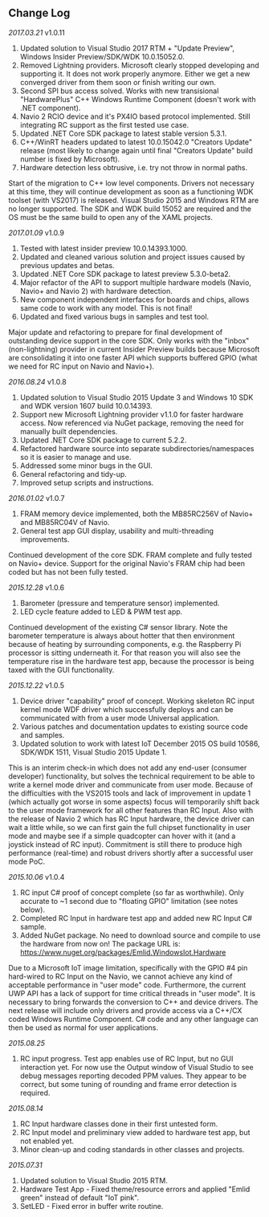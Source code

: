 ## Change Log

*2017.03.21* v1.0.11

1. Updated solution to Visual Studio 2017 RTM + "Update Preview", Windows Insider Preview/SDK/WDK 10.0.15052.0.
2. Removed Lightning providers. Microsoft clearly stopped developing and supporting it. It does not work properly anymore. Either we get a new converged driver from them soon or finish writing our own.
3. Second SPI bus access solved. Works with new transisional "HardwarePlus" C++ Windows Runtime Component (doesn't work with .NET component).
4. Navio 2 RCIO device and it's PX4IO based protocol implemented. Still integrating RC support as the first tested use case.
5. Updated .NET Core SDK package to latest stable version 5.3.1.
6. C++/WinRT headers updated to latest 10.0.15042.0 "Creators Update" release (most likely to change again until final "Creators Update" build number is fixed by Microsoft).
7. Hardware detection less obtrusive, i.e. try not throw in normal paths.

Start of the migration to C++ low level components. Drivers not necessary at this time, they will continue development as soon as a functioning WDK toolset (with VS2017) is released.
Visual Studio 2015 and Windows RTM are no longer supported. The SDK and WDK build 15052 are required and the OS must be the same build to open any of the XAML projects.


*2017.01.09* v1.0.9

1. Tested with latest insider preview 10.0.14393.1000.
2. Updated and cleaned various solution and project issues caused by previous updates and betas.
3. Updated .NET Core SDK package to latest preview 5.3.0-beta2.
4. Major refactor of the API to support multiple hardware models (Navio, Navio+ and Navio 2) with hardware detection.
5. New component independent interfaces for boards and chips, allows same code to work with any model. This is not final!
6. Updated and fixed various bugs in samples and test tool.

Major update and refactoring to prepare for final development of outstanding device support in the core SDK.
Only works with the "inbox" (non-lightning) provider in current Insider Preview builds because Microsoft are consolidating it into one faster API which supports buffered GPIO (what we need for RC input on Navio and Navio+).


*2016.08.24* v1.0.8

1. Updated solution to Visual Studio 2015 Update 3 and Windows 10 SDK and WDK version 1607 build 10.0.14393.
2. Support new Microsoft Lightning provider v1.1.0 for faster hardware access. Now referenced via NuGet package, removing the need for manually built dependencies.
3. Updated .NET Core SDK package to current 5.2.2.
4. Refactored hardware source into separate subdirectories/namespaces so it is easier to manage and use.
5. Addressed some minor bugs in the GUI.
6. General refactoring and tidy-up.
7. Improved setup scripts and instructions.


*2016.01.02* v1.0.7

1. FRAM memory device implemented, both the MB85RC256V of Navio+ and MB85RC04V of Navio.
2. General test app GUI display, usability and multi-threading improvements.

Continued development of the core SDK. FRAM complete and fully tested on Navio+ device. Support for the original Navio's FRAM chip had been coded but has not been fully tested.


*2015.12.28* v1.0.6

1. Barometer (pressure and temperature sensor) implemented.
2. LED cycle feature added to LED & PWM test app.

Continued development of the existing C# sensor library. Note the barometer temperature is always about hotter that then environment because of heating by surrounding components, e.g. the Raspberry Pi processor is sitting underneath it. For that reason you will also see the temperature rise in the hardware test app, because the processor is being taxed with the GUI functionality.


*2015.12.22* v1.0.5
 
1. Device driver "capability" proof of concept. Working skeleton RC input kernel mode WDF driver which successfully deploys and can be communicated with from a user mode Universal application.
2. Various patches and documentation updates to existing source code and samples.
3. Updated solution to work with latest IoT December 2015 OS build 10586, SDK/WDK 1511, Visual Studio 2015 Update 1.
 
This is an interim check-in which does not add any end-user (consumer developer) functionality, but solves the technical requirement to be able to write a kernel mode driver and communicate from user mode.
Because of the difficulties with the VS2015 tools and lack of improvement in update 1 (which actually got worse in some aspects) focus will temporarily shift back to the user mode framework for all other features than RC Input.
Also with the release of Navio 2 which has RC Input hardware, the device driver can wait a little while, so we can first gain the full chipset functionality in user mode and maybe see if a simple quadcopter can hover with it (and a joystick instead of RC input).
Commitment is still there to produce high performance (real-time) and robust drivers shortly after a successful user mode PoC.


*2015.10.06* v1.0.4

1. RC input C# proof of concept complete (so far as worthwhile). Only accurate to ~1 second due to "floating GPIO" limitation (see notes below). 
2. Completed RC Input in hardware test app and added new RC Input C# sample.
3. Added NuGet package. No need to download source and compile to use the hardware from now on! The package URL is: https://www.nuget.org/packages/Emlid.WindowsIot.Hardware

Due to a Microsoft IoT image limitation, specifically with the GPIO #4 pin hard-wired to RC Input on the Navio, we cannot achieve any kind of acceptable performance in "user mode" code.
Furthermore, the current UWP API has a lack of support for time critical threads in "user mode". It is necessary to bring forwards the conversion to C++ and device drivers.
The next release will include only drivers and provide access via a C++/CX coded Windows Runtime Component. C# code and any other language can then be used as normal for user applications.


*2015.08.25*

1. RC input progress. Test app enables use of RC Input, but no GUI interaction yet. For now use the Output window of Visual Studio to see debug messages reporting decoded PPM values. They appear to be correct, but some tuning of rounding and frame error detection is required.


*2015.08.14*

1. RC Input hardware classes done in their first untested form.
2. RC Input model and preliminary view added to hardware test app, but not enabled yet.
3. Minor clean-up and coding standards in other classes and projects.


*2015.07.31*

1. Updated solution to Visual Studio 2015 RTM.
2. Hardware Test App - Fixed theme/resource errors and applied "Emlid green" instead of default "IoT pink".
3. SetLED - Fixed error in buffer write routine.
